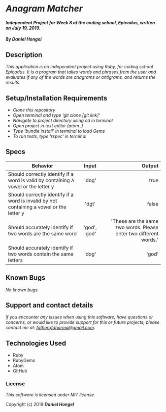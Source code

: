 # _Anagram Matcher_

#### _Independent Project for Week 8 at the coding school, Epicodus, written on July 19, 2019._

#### By _**Daniel Hongel**_

## Description

_This application is an independent project using Ruby, for coding school Epicodus. It is a program that takes words and phrases from the user and evaluates if any of the words are anagrams or antigrams, and returns the results._

## Setup/Installation Requirements

* _Clone this repository_
* _Open terminal and type 'git clone [git link]'_
* _Navigate to project directory using cd in terminal_
* _Open project in text editor (atom .)_
* _Type 'bundle install' in terminal to load Gems_
* _To run tests, type 'rspec' in terminal_


## Specs
| Behavior | Input | Output |
| ------------- |:-------------:| -----:|
| Should correctly identify if a word is valid by containing a vowel or the letter y| 'dog' |true|
|Should correctly identify if a word is invalid by not containing a vowel or the letter y|'dgt'|false|
|Should accurately identify if two words are the same word|'god', 'god'|'These are the same two words. Please enter two different words.'|
|Should accurately identify if two words contain the same letters|'dog'|'god'|

## Known Bugs

_No known bugs_

## Support and contact details

_If you encounter any issues when using this software, have questions or concerns, or would like to provide support for this or future projects, please contact me at: fatherofdharma@gmail.com._

## Technologies Used

* Ruby
* RubyGems
* Atom
* GitHub

### License
_This software is licensed under MIT license._

Copyright (c) 2019 **_Daniel Hongel_**

